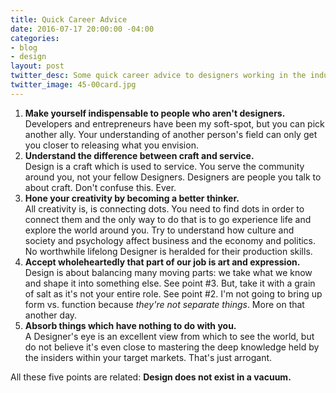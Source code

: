 ```yaml
---
title: Quick Career Advice
date: 2016-07-17 20:00:00 -04:00
categories:
- blog
- design
layout: post
twitter_desc: Some quick career advice to designers working in the industry now.
twitter_image: 45-00card.jpg
---
```


1. **Make yourself indispensable to people who aren't designers.**  
Developers and entrepreneurs have been my soft-spot, but you can pick another ally. Your understanding of another person's field can only get you closer to releasing what you envision.
2. **Understand the difference between craft and service.**  
Design is a craft which is used to service. You serve the community around you, not your fellow Designers. Designers are people you talk to about craft. Don't confuse this. Ever.
3. **Hone your creativity by becoming a better thinker.**  
All creativity is, is connecting dots. You need to find dots in order to connect them and the only way to do that is to go experience life and explore the world around you. Try to understand how culture and society and psychology affect business and the economy and politics. No worthwhile lifelong Designer is heralded for their production skills.
4. **Accept wholeheartedly that part of our job is art and expression.**  
Design is about balancing many moving parts: we take what we know and shape it into something else. See point #3. But, take it with a grain of salt as it's not your entire role. See point #2. I'm not going to bring up form vs. function because *they're not separate things*. More on that another day.
5. **Absorb things which have nothing to do with you.**  
A Designer's eye is an excellent view from which to see the world, but do not believe it's even close to mastering the deep knowledge held by the insiders within your target markets. That's just arrogant.

All these five points are related: **Design does not exist in a vacuum.**